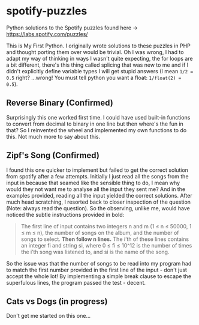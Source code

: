 # spotify-puzzles
Python solutions to the Spotify puzzles found here -> https://labs.spotify.com/puzzles/

This is My First Python. I originally wrote solutions to these puzzles in PHP and thought porting them over would be trivial. Oh I was wrong, I had to adapt my way of thinking in ways I wasn't quite expecting, the for loops are a bit different, there's this thing called splicing that was new to me and if I didn't explicitly define variable types I will get stupid answers (I mean `1/2 = 0.5` right? ...wrong! You must tell python you want a float: `1/float(2) = 0.5`).

## Reverse Binary (Confirmed)
Surprisingly this one worked first time. I could have used built-in functions to convert from decimal to binary in one line but then where's the fun in that? So I reinvented the wheel and implemented my own functions to do this. Not much more to say about this.

## Zipf's Song (Confirmed)
I found this one quicker to implement but failed to get the correct solution from spotify after a few attempts. Initially I just read all the songs from the input in because that seamed like the sensible thing to do, I mean why would they not want me to analyse all the input they sent me? And in the examples provided, reading all the input yielded the correct solutions. 
After much head scratching, I resorted back to closer inspection of the question (Note: always read the question). So the observing, unlike me, would have noticed the subtle instructions provided in bold:
>The first line of input contains two integers n and m (1 ≤ n ≤ 50000, 1 ≤ m ≤ n), the number of songs on the album, and the number of songs to select. **Then follow n lines.** The i’th of these lines contains an integer fi and string si, where 0 ≤ fi ≤ 10^12 is the number of times the i’th song was listened to, and si is the name of the song. 

So the issue was that the number of songs to be read into my program had to match the first number provided in the first line of the input - don't just accept the whole lot! By implementing a simple break clause to escape the superfulous lines, the program passed the test - decent.

## Cats vs Dogs (in progress)
Don't get me started on this one...
